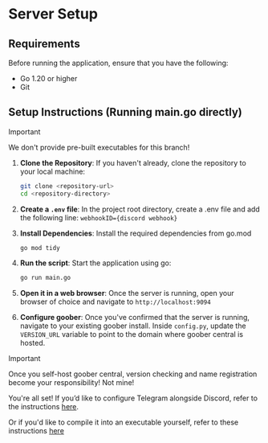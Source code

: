 # Server Setup

## Requirements
Before running the application, ensure that you have the following:

- Go 1.20 or higher
- Git

## Setup Instructions (Running main.go directly)

> [!IMPORTANT]
> We don't provide pre-built executables for this branch!

1. **Clone the Repository**:
   If you haven't already, clone the repository to your local machine:
   ```bash
   git clone <repository-url>
   cd <repository-directory>

2. **Create a `.env` file**:
    In the project root directory, create a .env file and add the following line:
    `webhookID={discord webhook}`

3. **Install Dependencies**:
    Install the required dependencies from go.mod
   ```bash
   go mod tidy
   ```

5. **Run the script**:
    Start the application using go:
   ```bash
   go run main.go
   ```

5. **Open it in a web browser**:
    Once the server is running, open your browser of choice and navigate to `http://localhost:9094`

6. **Configure goober**:
    Once you've confirmed that the server is running, navigate to your existing goober install. Inside `config.py`, update the `VERSION_URL` variable to point to the domain where goober central is hosted.

> [!IMPORTANT]  
> Once you self-host goober central, version checking and name registration become your responsibility! Not mine!

You're all set!
If you’d like to configure Telegram alongside Discord, refer to the instructions [here](https://github.com/WhatDidYouExpect/goober-central/blob/master/TELEGRAM.md).

Or if you'd like to compile it into an executable yourself, refer to these instructions [here](https://github.com/WhatDidYouExpect/goober-central/blob/master/COMPILING.md)
